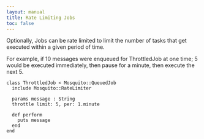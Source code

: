 ```yaml
---
layout: manual
title: Rate Limiting Jobs
toc: false
---
```


Optionally, Jobs can be rate limited to limit the number of tasks that get executed within a given period of time.

For example, if 10 messages were enqueued for ThrottledJob at one time; 5 would be executed immediately, then pause for a minute, then execute the next 5.

```crystal
class ThrottledJob < Mosquito::QueuedJob
  include Mosquito::RateLimiter

  params message : String
  throttle limit: 5, per: 1.minute

  def perform
    puts message
  end
end
```
